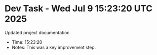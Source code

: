 # Dev Task - Wed Jul  9 15:23:20 UTC 2025
Updated project documentation
- Time: 15:23:20
- Notes: This was a key improvement step.
